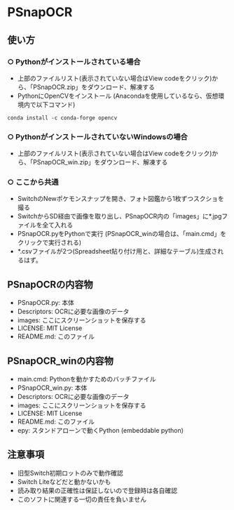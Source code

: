 # PSnapOCR
## 使い方
### ○ Pythonがインストールされている場合
* 上部のファイルリスト(表示されていない場合はView codeをクリック)から、「PSnapOCR.zip」をダウンロード、解凍する
* PythonにOpenCVをインストール (Anacondaを使用しているなら、仮想環境内で以下コマンド)

`
conda install -c conda-forge opencv
`

### ○ PythonがインストールされていないWindowsの場合
* 上部のファイルリスト(表示されていない場合はView codeをクリック)から、「PSnapOCR_win.zip」をダウンロード、解凍する

### ○ ここから共通

* SwitchのNewポケモンスナップを開き、フォト図鑑から1枚ずつスクショを撮る
* SwitchからSD経由で画像を取り出し、PSnapOCR内の「images」に*.jpgファイルを全て入れる
* PSnapOCR.pyをPythonで実行 (PSnapOCR_winの場合は、「main.cmd」をクリックで実行される)
* *.csvファイルが2つ(Spreadsheet貼り付け用と、詳細なテーブル)生成されるはず。

## PSnapOCRの内容物
* PSnapOCR.py: 本体
* Descriptors: OCRに必要な画像のデータ
* images: ここにスクリーンショットを保存する
* LICENSE: MIT License
* README.md: このファイル

## PSnapOCR_winの内容物
* main.cmd: Pythonを動かすためのバッチファイル
* PSnapOCR_win.py: 本体
* Descriptors: OCRに必要な画像のデータ
* images: ここにスクリーンショットを保存する
* LICENSE: MIT License
* README.md: このファイル
* epy: スタンドアローンで動くPython (embeddable python)


## 注意事項
* 旧型Switch初期ロットのみで動作確認　
* Switch Liteなどだと動かないかも
* 読み取り結果の正確性は保証しないので登録時は各自確認
* このソフトに関連する一切の責任を負いません